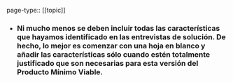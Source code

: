 page-type:: [[topic]]
- ### Ni mucho menos se deben incluir todas las características que hayamos identificado en las entrevistas de solución. De hecho, lo mejor es comenzar con una hoja en blanco y añadir las características sólo cuando estén totalmente justificado que son necesarias para esta versión del Producto Mínimo Viable.


